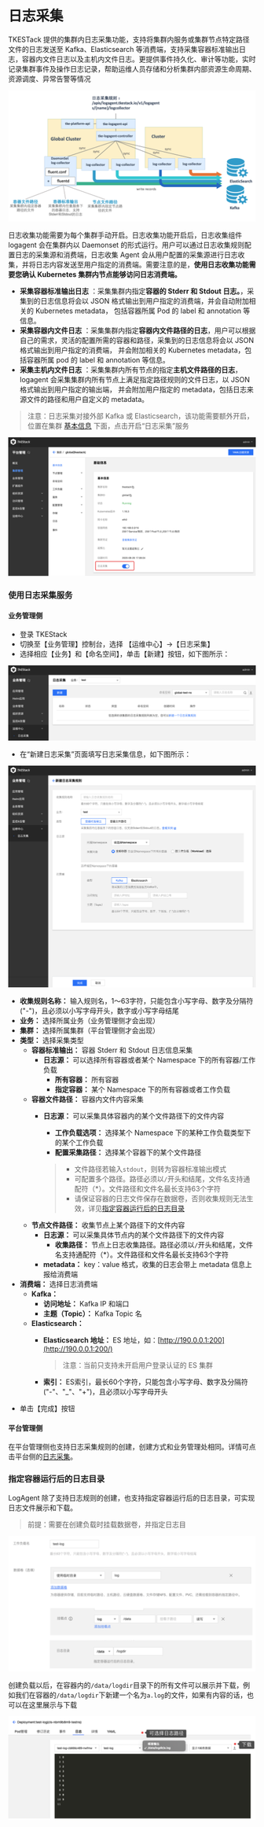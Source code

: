 # 日志采集

TKESTack 提供的集群内日志采集功能，支持将集群内服务或集群节点特定路径文件的日志发送至 Kafka、Elasticsearch 等消费端，支持采集容器标准输出日志，容器内文件日志以及主机内文件日志。更提供事件持久化、审计等功能，实时记录集群事件及操作日志记录，帮助运维人员存储和分析集群内部资源生命周期、资源调度、异常告警等情况

![](../../../.gitbook/assets/image%20%2816%29.png)

日志收集功能需要为每个集群手动开启。日志收集功能开启后，日志收集组件 logagent 会在集群内以 Daemonset 的形式运行。用户可以通过日志收集规则配置日志的采集源和消费端，日志收集 Agent 会从用户配置的采集源进行日志收集，并将日志内容发送至用户指定的消费端。需要注意的是，**使用日志收集功能需要您确认 Kubernetes 集群内节点能够访问日志消费端。**

* **采集容器标准输出日志** ：采集集群内指定**容器的 Stderr 和 Stdout 日志。**，采集到的日志信息将会以 JSON 格式输出到用户指定的消费端，并会自动附加相关的 Kubernetes metadata， 包括容器所属 Pod 的 label 和 annotation 等信息。
* **采集容器内文件日志** ：采集集群内指定**容器内文件路径的日志**，用户可以根据自己的需求，灵活的配置所需的容器和路径，采集到的日志信息将会以 JSON 格式输出到用户指定的消费端， 并会附加相关的 Kubernetes metadata，包括容器所属 pod 的 label 和 annotation 等信息。
* **采集主机内文件日志** ：采集集群内所有节点的指定**主机文件路径的日志**，logagent 会采集集群内所有节点上满足指定路径规则的文件日志，以 JSON 格式输出到用户指定的输出端， 并会附加用户指定的 metadata，包括日志来源文件的路径和用户自定义的 metadata。

> 注意：日志采集对接外部 Kafka 或 Elasticsearch，该功能需要额外开启，位置在集群 [基本信息](https://github.com/tkestack/tke/blob/master/docs/guide/zh-CN/products/platform/cluster.md#%E5%9F%BA%E6%9C%AC%E4%BF%A1%E6%81%AF) 下面，点击开启“日志采集”服务

![](../../../.gitbook/assets/image%20%2894%29.png)

### 使用日志采集服务

#### 业务管理侧

* 登录 TKEStack
* 切换至【业务管理】控制台，选择 【运维中心】-&gt;【日志采集】
* 选择相应【业务】和【命名空间】，单击【新建】按钮，如下图所示：

![](../../../.gitbook/assets/image%20%2823%29.png)

* 在“新建日志采集”页面填写日志采集信息，如下图所示：

![](../../../.gitbook/assets/image%20%28120%29.png)

* **收集规则名称：** 输入规则名，1～63字符，只能包含小写字母、数字及分隔符\("-"\)，且必须以小写字母开头，数字或小写字母结尾
* **业务：** 选择所属业务（业务管理侧才会出现）
* **集群：** 选择所属集群（平台管理侧才会出现）
* **类型：** 选择采集类型
  * **容器标准输出：** 容器 Stderr 和 Stdout 日志信息采集
    * **日志源：** 可以选择所有容器或者某个 Namespace 下的所有容器/工作负载
      * **所有容器：** 所有容器
      * **指定容器：** 某个 Namespace 下的所有容器或者工作负载
  * **容器文件路径：** 容器内文件内容采集
    * **日志源：** 可以采集具体容器内的某个文件路径下的文件内容

      * **工作负载选项：** 选择某个 Namespace 下的某种工作负载类型下的某个工作负载
      * **配置采集路径：** 选择某个容器下的某个文件路径

      > * 文件路径若输入`stdout`，则转为容器标准输出模式
      > * 可配置多个路径。路径必须以`/`开头和结尾，文件名支持通配符（\*）。文件路径和文件名最长支持63个字符
      > * 请保证容器的日志文件保存在数据卷，否则收集规则无法生效，详见[指定容器运行后的日志目录](https://github.com/tkestack/tke/blob/master/docs/guide/zh-CN/products/business-control-pannel/operation/logcollect.md#%E6%8C%87%E5%AE%9A%E5%AE%B9%E5%99%A8%E8%BF%90%E8%A1%8C%E5%90%8E%E7%9A%84%E6%97%A5%E5%BF%97%E7%9B%AE%E5%BD%95)
  * **节点文件路径：** 收集节点上某个路径下的文件内容
    * **日志源：** 可以采集具体节点内的某个文件路径下的文件内容
      * **收集路径：** 节点上日志收集路径。路径必须以`/`开头和结尾，文件名支持通配符（\*）。文件路径和文件名最长支持63个字符
    * **metadata：** key：value 格式，收集的日志会带上 metadata 信息上报给消费端
* **消费端：** 选择日志消费端
  * **Kafka：**
    * **访问地址：** Kafka IP 和端口
    * **主题（Topic）：** Kafka Topic 名
  * **Elasticsearch：**
    * **Elasticsearch 地址：** ES 地址，如：[http://190.0.0.1:200](http://190.0.0.1:200/)

      > 注意：当前只支持未开启用户登录认证的 ES 集群

    * **索引：** ES索引，最长60个字符，只能包含小写字母、数字及分隔符\("-"、"\_"、"+"\)，且必须以小写字母开头
* 单击【完成】按钮

#### 平台管理侧

在平台管理侧也支持日志采集规则的创建，创建方式和业务管理处相同。详情可点击平台侧的[日志采集](https://github.com/tkestack/tke/blob/master/docs/guide/zh-CN/products/platform/operation/log.md)。

### 指定容器运行后的日志目录

LogAgent 除了支持日志规则的创建，也支持指定容器运行后的日志目录，可实现日志文件展示和下载。

> 前提：需要在创建负载时挂载数据卷，并指定日志目

![](../../../.gitbook/assets/image%20%2875%29.png)

创建负载以后，在容器内的`/data/logdir`目录下的所有文件可以展示并下载，例如我们在容器的`/data/logdir`下新建一个名为`a.log`的文件，如果有内容的话，也可以在这里展示与下载

![](../../../.gitbook/assets/image%20%28133%29.png)

